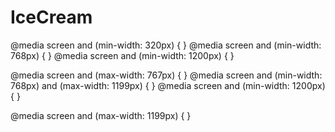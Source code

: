 # IceCream

@media screen and (min-width: 320px) {
}
@media screen and (min-width: 768px) {
}
@media screen and (min-width: 1200px) {
}

<!--  -->

@media screen and (max-width: 767px) {
}
@media screen and (min-width: 768px) and (max-width: 1199px) {
}
@media screen and (min-width: 1200px) {
}

<!--  -->

@media screen and (max-width: 1199px) {
}
